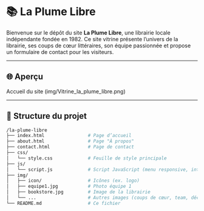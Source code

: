 # 📚 La Plume Libre

Bienvenue sur le dépôt du site **La Plume Libre**, une librairie locale indépendante fondée en 1982. 
Ce site vitrine présente l’univers de la librairie, ses coups de cœur littéraires, son équipe passionnée et propose un formulaire de contact pour les visiteurs.

---

## 🌐 Aperçu

Accueil du site 
(img/Vitrine_la_plume_libre.png)

---

## 🧱 Structure du projet

```bash
/la-plume-libre
├── index.html                # Page d’accueil
├── about.html                # Page "À propos"
├── contact.html              # Page de contact
├── css/
│   └── style.css             # Feuille de style principale
├── js/
│   └── script.js             # Script JavaScript (menu responsive, interactions)
├── img/
│   ├── icon/                 # Icônes (ex. logo)
│   ├── equipe1.jpg           # Photo équipe 1
│   ├── bookstore.jpg         # Image de la librairie
│   └── ...                   # Autres images (coups de cœur, team, décor)
└── README.md                 # Ce fichier
